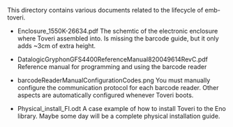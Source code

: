 This directory contains various documents related to the lifecycle of emb-toveri.

- Enclosure_1550K-26634.pdf
  The schemtic of the electronic enclosure where Toveri assembled into. Is missing the barcode guide, but
  it only adds ~3cm of extra height.

- DatalogicGryphonGFS4400ReferenceManual820049614RevC.pdf
  Reference manual for programming and using the barcode reader

- barcodeReaderManualConfigurationCodes.png
  You must manually configure the communication protocol for each barcode reader. Other aspects are automatically
  configured whenever Toveri boots.

- Physical_install_FI.odt
  A case example of how to install Toveri to the Eno library.
  Maybe some day will be a complete physical installation guide.

